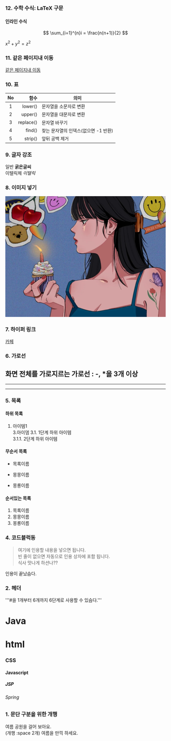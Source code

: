 ### 12. 수학 수식: LaTeX 구문
#### 인라인 수식
$$
\sum_{i=1}^{n}i = \frac{n(n+1)}{2}  
$$

$x^2 + y^2 = z^2$

### 11. 같은 페이지내 이동
[같은 페이지내 이동](#내부이동)

### 10. 표
|No|함수|의미|
|:--------------:|--------------:|--------------|
|1|lower()|문자열을 소문자로 변환|
|2|upper()|문자열을 대문자로 변환|
|3|replace()|문자열 바꾸기|
|4|find()|찾는 문자열의 인덱스(없으면 -1 반환)|
|5|strip()|앞뒤 공백 제거|

### 9. 글자 강조
일반 **굵은글씨**  
이텔릭체 *이텔릭*  

### 8. 이미지 넣기
![자연](https://github.com/GIMCCIWON/markdown20230717/blob/main/1920xauto%20(1).webp)

### 7. 하이퍼 링크
[카페](https://cafe.daum.net/pcwk)

### 6. 가로선
화면 전체를 가로지르는 가로선  : -, *을 3개 이상
---
***
---

### 5. 목록
#### 하위 목록
1. 아이템1  
3.아이뎀
  3.1. 1단계 하위 아이템  
3.1.1. 2단계 하위 아이템  
#### 무순서 목록
* 목록이름
- 몽몽이름
+ 몽롱이름

#### 순서있는 목록
1. 목록이름
1. 몽몽이름
1. 몽롱이름 

### 4. 코드블럭동
> 여기에 인용할 내용을 넣으면 됩니다.  
> 빈 줄이 없으면 자동으로 인용 상자에 포함 됩니다.  
식사 맛나게 하션나??

인용이 끝났슴다.


### 2. 헤더
'''#을 1개부터 6개까지 6단계로 사용할 수 있슴다.'''
# Java
# html
### CSS
#### Javascript
##### JSP
###### Spring

### 1. 문단 구분을 위한 개행
여름 공원을 걸어 보아요.  
(개행 :space 2개)
여름을 만끽 하세요.
